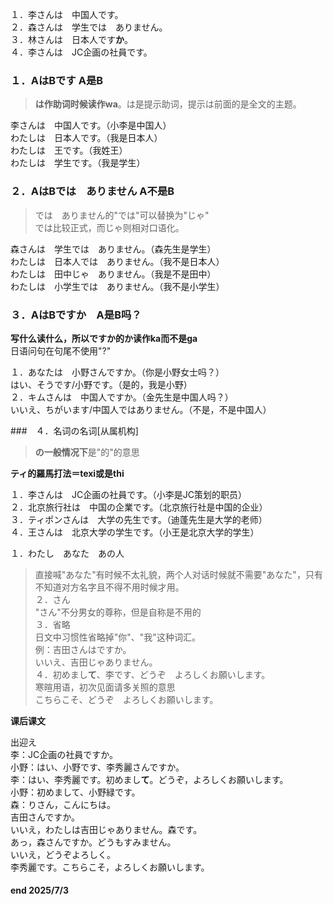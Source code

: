 １．李さんは　中国人です。  
２．森さんは　学生では　ありません。  
３．林さんは　日本人です**か**。  
４．李さんは　JC企画の社員です。  

### １．AはBです A是B  
> **は作助词时候读作wa**。は是提示助词，提示は前面的是全文的主题。  

李さんは　中国人です。（小李是中国人）  
わたしは　日本人です。（我是日本人）  
わたしは　王です。（我姓王）  
わたしは　学生です。（我是学生）  

### ２．AはBでは　ありません A不是B  
> では　ありません的"では"可以替换为"じゃ"  
では比较正式，而じゃ则相对口语化。  

森さんは　学生では　ありません。（森先生是学生）  
わたしは　日本人では　ありません。（我不是日本人）  
わたしは　田中じゃ　ありません。（我是不是田中）  
わたしは　小学生では　ありません。（我不是小学生）  

### ３．AはBですか　A是B吗？  
**写什么读什么，所以ですか的か读作ka而不是ga**  
日语问句在句尾不使用"?"  

１．あなたは　小野さんですか。（你是小野女士吗？）  
はい、そうです/小野です。（是的，我是小野）  
２．キムさんは　中国人ですか。（金先生是中国人吗？）  
いいえ、ちがいます/中国人ではありません。（不是，不是中国人）  

###　４．名词の名词[从属机构]  
> **の一般情况下**是"的"的意思  

**ティ的羅馬打法＝texi或是thi**  

１．李さんは　JC企画の社員です。（小李是JC策划的职员）  
２．北京旅行社は　中国の企業です。（北京旅行社是中国的企业）  
３．ティポンさんは　大学の先生です。（迪蓬先生是大学的老师）  
４．王さんは　北京大学の学生です。（小王是北京大学的学生）  

１．わたし　あなた　あの人  
> 直接喊"あなた"有时候不太礼貌，两个人对话时候就不需要"あなた"，只有不知道对方名字且不得不用时候才用。  
２．さん  
> "さん"不分男女的尊称，但是自称是不用的  
３．省略  
> 日文中习惯性省略掉"你"、"我"这种词汇。  
例：吉田さんはですか。  
いいえ、吉田じゃありません。  
４．初めまし**て**、李です、どうぞ　よろしくお願いします。  
> 寒暄用语，初次见面请多关照的意思  
こちらこそ、どうぞ　よろしくお願いします。  

**课后课文**  

出迎え  
李：JC企画の社員ですか。  
小野：はい、小野です、李秀麗さんですか。  
李：はい、李秀麗です。初めまし**て**。どうぞ，よろしくお願いします。  
小野：初めまして、小野緑です。  
森：りさん，こんにちは。  
吉田さんですか。  
いいえ，わたしは吉田じゃありません。森です。  
あっ，森さんですか。どうもすみません。  
いいえ，どうぞよろしく。  
李秀麗です。こちらこそ，よろしくお願いします。  

#### end 2025/7/3